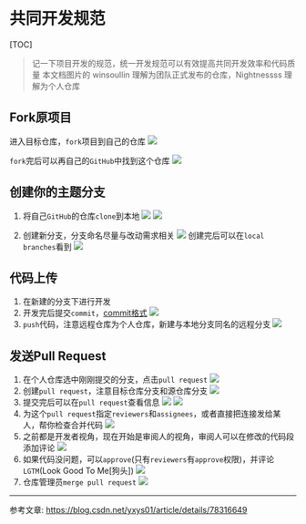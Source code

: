 共同开发规范
===
[TOC]

> 记一下项目开发的规范，统一开发规范可以有效提高共同开发效率和代码质量
> 本文档图片的 winsoullin 理解为团队正式发布的仓库，Nightnessss 理解为个人仓库

## Fork原项目
进入目标仓库，`fork`项目到自己的仓库
![](static/img/github_ecology/fork_0.png)

`fork`完后可以再自己的`GitHub`中找到这个仓库
![](static/img/github_ecology/fork_1.png)
## 创建你的主题分支
1. 将自己`GitHub`的仓库`clone`到本地
![](static/img/github_ecology/idea_clone_0.png)
![](static/img/github_ecology/idea_clone_1.png)

2. 创建新分支，分支命名尽量与改动需求相关
![](static/img/github_ecology/branch_0.png)
创建完后可以在`local branches`看到
![](static/img/github_ecology/branch_1.png)
## 代码上传
1. 在新建的分支下进行开发
2. 开发完后提交`commit`，[commit格式](base.md#commit规范)
![](static/img/github_ecology/commit.png)
3. `push`代码，注意远程仓库为个人仓库，新建与本地分支同名的远程分支
![](static/img/github_ecology/push.png)

## 发送Pull Request

1. 在个人仓库选中刚刚提交的分支，点击`pull request`
![](static/img/github_ecology/pull_request_0.png)
2. 创建`pull request`，注意目标仓库分支和源仓库分支
![](static/img/github_ecology/pull_request_1.png)
3. 提交完后可以在`pull request`查看信息
![](static/img/github_ecology/pull_request_3.png)
![](static/img/github_ecology/pull_request_2.png)
4. 为这个`pull request`指定`reviewers`和`assignees`，或者直接把连接发给某人，帮你检查合并代码
![](static/img/github_ecology/pull_request_4.png)
5. 之前都是开发者视角，现在开始是审阅人的视角，审阅人可以在修改的代码段添加评论
![](static/img/github_ecology/code_review_0.png)
6. 如果代码没问题，可以`approve`(只有`reviewers`有`approve`权限)，并评论`LGTM`(Look Good To Me[狗头])
![](static/img/github_ecology/code_review_1.png)
1. 仓库管理员`merge pull request`
![](static/img/github_ecology/pull_request_5.png)

---

参考文章: https://blog.csdn.net/yxys01/article/details/78316649